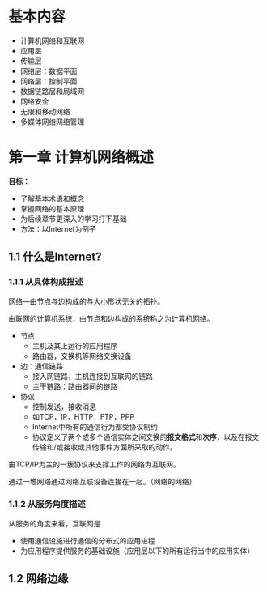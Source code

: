 # 基本内容

+ 计算机网络和互联网
+ 应用层
+ 传输层
+ 网络层：数据平面
+ 网络层：控制平面
+ 数据链路层和局域网
+ 网络安全
+ 无限和移动网络
+ 多媒体网络网络管理





# 第一章 计算机网络概述

**目标：**

+ 了解基本术语和概念
+ 掌握网络的基本原理
+ 为后续章节更深入的学习打下基础
+ 方法：以Internet为例子



## 1.1 什么是Internet?

### 1.1.1 从具体构成描述

网络—由节点与边构成的与大小形状无关的拓扑。

由联网的计算机系统，由节点和边构成的系统称之为计算机网络。

+ 节点
  + 主机及其上运行的应用程序
  + 路由器，交换机等网络交换设备
+ 边：通信链路
  + 接入网链路，主机连接到互联网的链路
  + 主干链路：路由器间的链路
+ 协议
  + 控制发送，接收消息
  + 如TCP，IP，HTTP，FTP，PPP
  + Internet中所有的通信行为都受协议制约
  + 协议定义了两个或多个通信实体之间交换的**报文格式**和**次序**，以及在报文传输和/或接收或其他事件方面所采取的动作。



由TCP/IP为主的一簇协议来支撑工作的网络为互联网。

通过一堆网络通过网络互联设备连接在一起。（网络的网络）



### 1.1.2 从服务角度描述

从服务的角度来看，互联网是

+ 使用通信设施进行通信的分布式的应用进程
+ 为应用程序提供服务的基础设施（应用层以下的所有运行当中的应用实体）





## 1.2 网络边缘

